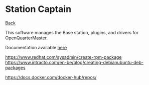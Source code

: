 # Station Captain

[Back](../)

This software manages the Base station, plugins, and drivers for OpenQuarterMaster.

Documentation available [here](docs/)


https://www.redhat.com/sysadmin/create-rpm-package
https://www.intracto.com/en-be/blog/creating-debianubuntu-deb-packages

https://docs.docker.com/docker-hub/repos/
